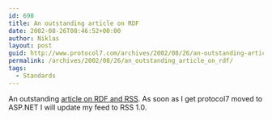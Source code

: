 ```yaml
---
id: 698
title: An outstanding article on RDF
date: 2002-08-26T08:46:52+00:00
author: Niklas
layout: post
guid: http://www.protocol7.com/archives/2002/08/26/an-outstanding-article-on-rdf/
permalink: /archives/2002/08/26/an_outstanding_article_on_rdf/
tags:
  - Standards
---
```

<div class='microid-7ab40efc55c96140e3f0a1e214e323fc61500615'>
  <p>
    An outstanding <a href="http://www.spin.ie/jon/RinRSS/">article on RDF and RSS</a>. As soon as I get protocol7 moved to ASP.NET I will update my feed to RSS 1.0.
  </p>
</div>